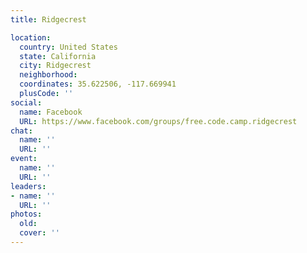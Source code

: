 ```yaml
---
title: Ridgecrest

location:
  country: United States
  state: California
  city: Ridgecrest
  neighborhood: 
  coordinates: 35.622506, -117.669941
  plusCode: ''
social:
  name: Facebook
  URL: https://www.facebook.com/groups/free.code.camp.ridgecrest
chat:
  name: ''
  URL: ''
event:
  name: ''
  URL: ''
leaders:
- name: ''
  URL: ''
photos:
  old: 
  cover: ''
---
```

